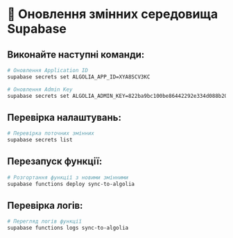 # 🔧 Оновлення змінних середовища Supabase

## Виконайте наступні команди:

```bash
# Оновлення Application ID
supabase secrets set ALGOLIA_APP_ID=XYA8SCV3KC

# Оновлення Admin Key
supabase secrets set ALGOLIA_ADMIN_KEY=822ba9bc100be86442292e334d088b20
```

## Перевірка налаштувань:

```bash
# Перевірка поточних змінних
supabase secrets list
```

## Перезапуск функції:

```bash
# Розгортання функції з новими змінними
supabase functions deploy sync-to-algolia
```

## Перевірка логів:

```bash
# Перегляд логів функції
supabase functions logs sync-to-algolia
``` 